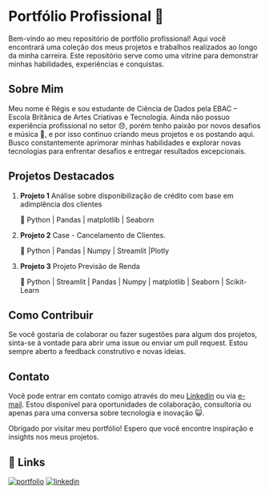 # Portfólio Profissional 🎈

Bem-vindo ao meu repositório de portfólio profissional! Aqui você encontrará uma coleção dos meus projetos e trabalhos realizados ao longo da minha carreira. Este repositório serve como uma vitrine para demonstrar minhas habilidades, experiências e conquistas.

## Sobre Mim

Meu nome é Régis e sou estudante de Ciência de Dados pela EBAC – Escola Britânica de Artes Criativas e Tecnologia. Ainda não possuo experiência profissional no setor 😞, porém tenho paixão por novos desafios e música 🎸, e por isso continuo criando meus projetos e os postando aqui.
Busco constantemente aprimorar minhas habilidades e explorar novas tecnologias para enfrentar desafios e entregar resultados excepcionais.

## Projetos Destacados

1. **Projeto 1**
   Análise sobre disponibilização de crédito com base em adimplência dos clientes

   🐍 Python | Pandas | matplotlib | Seaborn 

2. **Projeto 2**
   Case - Cancelamento de Clientes.

   🐍 Python | Pandas | Numpy | Streamlit |Plotly

3. **Projeto 3**
   Projeto Previsão de Renda

   🐍 Python | Streamlit | Pandas | Numpy | matplotlib | Seaborn | Scikit-Learn

## Como Contribuir

Se você gostaria de colaborar ou fazer sugestões para algum dos projetos, sinta-se à vontade para abrir uma issue ou enviar um pull request. Estou sempre aberto a feedback construtivo e novas ideias.

## Contato

Você pode entrar em contato comigo através do meu [Linkedin](https://www.linkedin.com/in/regis-sandes/) ou via [e-mail](mailto:regizsandes@gmail.com).
Estou disponível para oportunidades de colaboração, consultoria ou apenas para uma conversa sobre tecnologia e inovação 😺.

Obrigado por visitar meu portfólio! Espero que você encontre inspiração e insights nos meus projetos.


## 🔗 Links
[![portfolio](https://img.shields.io/badge/my_portfolio-000?style=for-the-badge&logo=ko-fi&logoColor=white)](https://github.com/sanregi/Portfolio)
[![linkedin](https://img.shields.io/badge/linkedin-0A66C2?style=for-the-badge&logo=linkedin&logoColor=white)](https://www.linkedin.com/in/regis-sandes/)


